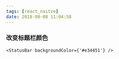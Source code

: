 ```yaml
---
tags: [react_naitve]
date: 2018-08-08 11:04:58
---
```


### 改变标题栏颜色

```
<StatusBar backgroundColor={'#e34451'} />
```
